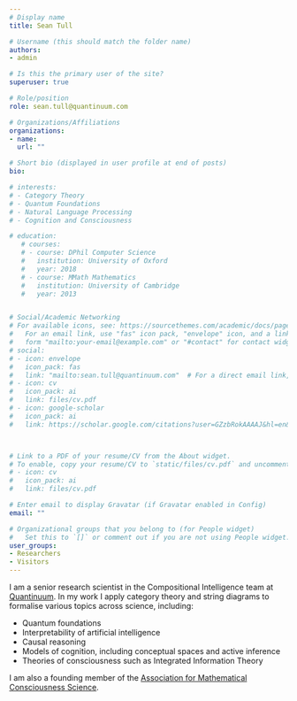 ```yaml
---
# Display name
title: Sean Tull

# Username (this should match the folder name)
authors:
- admin

# Is this the primary user of the site?
superuser: true

# Role/position
role: sean.tull@quantinuum.com 

# Organizations/Affiliations
organizations:
- name: 
  url: ""

# Short bio (displayed in user profile at end of posts)
bio: 

# interests:
# - Category Theory
# - Quantum Foundations
# - Natural Language Processing
# - Cognition and Consciousness

# education:
   # courses:
   # - course: DPhil Computer Science 
   #   institution: University of Oxford
   #   year: 2018
   # - course: MMath Mathematics 
   #   institution: University of Cambridge
   #   year: 2013


# Social/Academic Networking
# For available icons, see: https://sourcethemes.com/academic/docs/page-builder/#icons
#   For an email link, use "fas" icon pack, "envelope" icon, and a link in the
#   form "mailto:your-email@example.com" or "#contact" for contact widget.
# social:
# - icon: envelope
#   icon_pack: fas
#   link: "mailto:sean.tull@quantinuum.com"  # For a direct email link, use "mailto:test@example.org".
# - icon: cv
#   icon_pack: ai
#   link: files/cv.pdf
# - icon: google-scholar
#   icon_pack: ai
#   link: https://scholar.google.com/citations?user=GZzbRokAAAAJ&hl=en&oi=ao



# Link to a PDF of your resume/CV from the About widget.
# To enable, copy your resume/CV to `static/files/cv.pdf` and uncomment the lines below.
# - icon: cv
#   icon_pack: ai
#   link: files/cv.pdf

# Enter email to display Gravatar (if Gravatar enabled in Config)
email: ""

# Organizational groups that you belong to (for People widget)
#   Set this to `[]` or comment out if you are not using People widget.
user_groups:
- Researchers
- Visitors
---
```


I am a senior research scientist in the Compositional Intelligence team at [Quantinuum](https://www.quantinuum.com/). In my work I apply category theory and string diagrams to formalise various topics across science, including: 

* Quantum foundations 
* Interpretability of artificial intelligence 
* Causal reasoning 
* Models of cognition, including conceptual spaces and active inference 
* Theories of consciousness such as Integrated Information Theory 

I am also a founding member of the [Association for Mathematical Consciousness Science](https://amcs-community.org/members/).  


<!-- 
I have used categories to study quantum theory and more general theories of physical processes, including:
* reconstructions of quantum theory from simple categorical principles;
* formalisations of operational physical theories and quantum protocols;
* categorical models of spatiality and causality.

I am also interested in pure category theory. More recently I have been studying categorical approaches to natural language processing, cognition and consciousness.  -->


